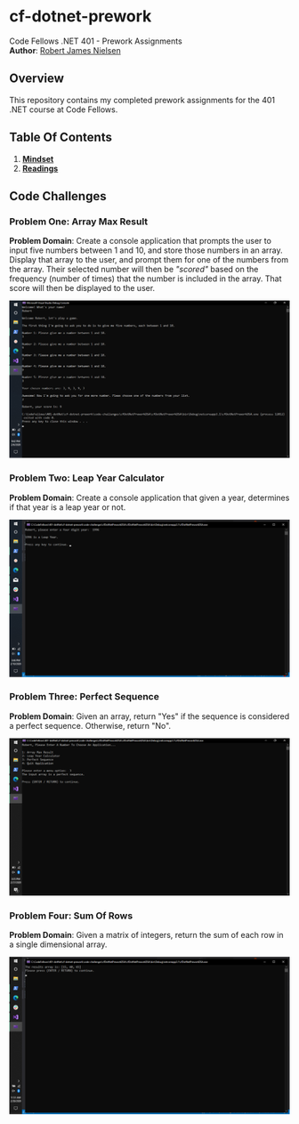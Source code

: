 # cf-dotnet-prework
Code Fellows .NET 401 - Prework Assignments  
**Author**: [Robert James Nielsen](https://github.com/robertjnielsen/)  

## Overview

This repository contains my completed prework assignments for the 401 .NET course at Code Fellows.

## Table Of Contents

1. **[Mindset](https://github.com/robertjnielsen/cf-dotnet-prework/blob/master/mindset.md)**
2. **[Readings](https://github.com/robertjnielsen/cf-dotnet-prework/blob/master/readings.md)**

## Code Challenges

### Problem One: Array Max Result

**Problem Domain**: Create a console application that prompts the user to input five numbers between 1 and 10, and store those numbers in an array. Display that array to the user, and prompt them for one of the numbers from the array. Their selected number will then be _"scored"_ based on the frequency (number of times) that the number is included in the array. That score will then be displayed to the user.

![arrayMaxResult](./img/maxArrayResult.png)

### Problem Two: Leap Year Calculator

**Problem Domain**: Create a console application that given a year, determines if that year is a leap year or not.

![leapYearCalculator](./img/leapYearCalculator.png)

### Problem Three: Perfect Sequence

**Problem Domain**: Given an array, return "Yes" if the sequence is considered a perfect sequence. Otherwise, return "No".

![perfectSequence](./img/perfectSequence.png)

### Problem Four: Sum Of Rows

**Problem Domain**: Given a matrix of integers, return the sum of each row in a single dimensional array.

![sumOfRows](./img/sumOfRows.png)